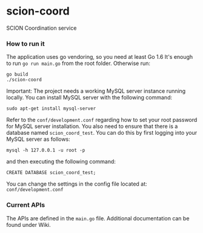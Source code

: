# scion-coord
SCION Coordination service

### How to run it

The application uses go vendoring, so you need at least Go 1.6
It's enough to run `go run main.go` from the root folder.
Otherwise run:

```
go build
./scion-coord
```

Important:
The project needs a working MySQL server instance running locally. You can
install MySQL server with the following command:

`sudo apt-get install mysql-server`

Refer to the `conf/development.conf` regarding how to set your root password
for MySQL server installation. You also need to ensure that there is a
database named `scion_coord_test`. You can do this by first logging into your
MySQL server as follows:

`mysql -h 127.0.0.1 -u root -p`

and then executing the following command:

`CREATE DATABASE scion_coord_test;`

You can change the settings in the config file located at: `conf/development.conf`


### Current APIs

The APIs are defined in the `main.go` file.
Additional documentation can be found under Wiki.
